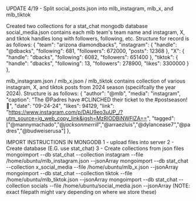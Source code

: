UPDATE 4/19 - Split social_posts.json into mlb_instagram, mlb_x, and mlb_tiktok

Created two collections for a stat_chat mongodb database
social_media.json
    contains each mlb team's team name and instagram, X, and tiktok handles
    long with followers, following, etc. 
    Structure for record is as follows:
    {
        "team": "arizona diamondbacks",
        "instagram": {
           "handle": "@dbacks",
           "following": 681,
           "followers": 672000,
           "posts": 12368
         },
         "X": {
           "handle": "dbacks",
           "following": 6082,
           "followers": 651400
         },
         "tiktok": {
           "handle": "dbacks",
           "following": 13,
           "followers": 278900,
           "likes": 3300000
         }
       },

mlb_instagram.json / mlb_x.json / mlb_tiktok
    contains collection of various instagram, X, and tiktok posts
    from 2024 season (speciifcally the year 2024). Structure is as follows:
    {
    "author": "@mlb",
    "media": "instagram",
    "caption": "The @Padres have #CLINCHED their ticket to the #postseason! 🚨",
    "date": "09-24-24",
    "likes": 94129,
    "link": "https://www.instagram.com/p/DAU9eo3uUP_/?utm_source=ig_web_copy_link&igsh=MzRlODBiNWFlZA==",
    "tagged": ["@mannymachado","@_jacksonmerrill_","@arraezluis","@dylancease7","@padres","@budweiserusa"]
},

IMPORT INSTRUCTIONS IN MONGODB
1 - upload files into server
2 - Create database (E.G. use stat_chat)
3 - Create collections from json files
mongoimport --db stat_chat --collection instagram --file /home/ubuntu/mlb_instagram.json --jsonArray
mongoimport --db stat_chat --collection x_social_media --file /home/ubuntu/mlb_x.json --jsonArray
mongoimport --db stat_chat --collection tiktok --file /home/ubuntu/mlb_tiktok.json --jsonArray
mongoimport --db stat_chat --collection socials --file /home/ubuntu/social_media.json --jsonArray
(NOTE: exact filepath might vary depending on where we store these)